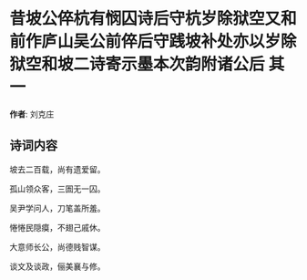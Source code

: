# 昔坡公倅杭有悯囚诗后守杭岁除狱空又和前作庐山吴公前倅后守践坡补处亦以岁除狱空和坡二诗寄示墨本次韵附诸公后  其一

**作者**: 刘克庄

## 诗词内容

坡去二百载，尚有遗爱留。

孤山领众客，三圄无一囚。

吴尹学问人，刀笔盖所羞。

惓惓民隠瘼，不翅己戚休。

大意师长公，尚德贱智谋。

谈文及谈政，俪美襄与修。

